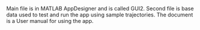 Main file is in MATLAB AppDesigner and is called GUI2. Second file is base data used to test and run the app using sample trajectories. The document is a User manual for using the app. 

